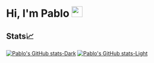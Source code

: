 # Hi, I'm Pablo <img src="https://github.com/TheDudeThatCode/TheDudeThatCode/blob/master/Assets/Hi.gif" width="29px">


## Stats📈
[![Pablo's GitHub stats-Dark](https://github-readme-stats.vercel.app/api?username=pabpercab1&show_icons=true&theme=dark#gh-dark-mode-only)](https://github.com/anuraghazra/github-readme-stats#gh-dark-mode-only)
[![Pablo's GitHub stats-Light](https://github-readme-stats.vercel.app/api?username=pabpercab1&show_icons=true&theme=default#gh-light-mode-only)](https://github.com/anuraghazra/github-readme-stats#gh-light-mode-only)
